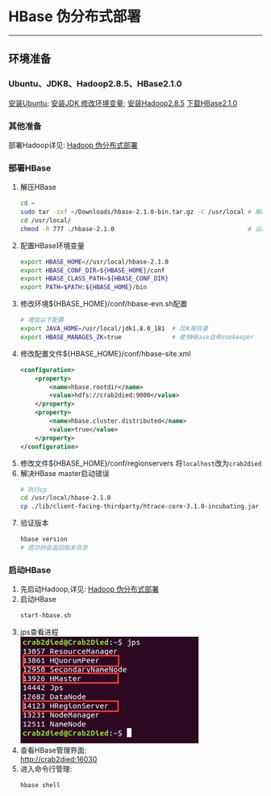 #                                           HBase 伪分布式部署
---
## 环境准备
### Ubuntu、JDK8、Hadoop2.8.5、HBase2.1.0
   [安装Ubuntu](https://www.ubuntu.com/download/desktop);
   [安装JDK,修改环境变量](https://www.oracle.com/technetwork/java/javase/downloads/index.html);
   [安装Hadoop2.8.5](http://hadoop.apache.org/)
   [下载HBase2.1.0](http://hbase.apache.org/)

### 其他准备
   部署Hadoop详见: [Hadoop 伪分布式部署](https://github.com/Crab2died/BigDataStack/blob/master/docs/Hadoop%E4%BC%AA%E5%88%86%E5%B8%83%E5%BC%8F%E9%83%A8%E7%BD%B2.md)
   
### 部署HBase
   1. 解压HBase
      ```bash
      cd ~
      sudo tar -zxf ~/Downloads/hbase-2.1.0-bin.tar.gz -C /usr/local # 解压到/usr/local中
      cd /usr/local/                                              
      chmod -R 777 ./hbase-2.1.0                                     # 设置权限
      ```
   2. 配置HBase环境变量
      ```bash
      export HBASE_HOME=//usr/local/hbase-2.1.0
      export HBASE_CONF_DIR=${HBASE_HOME}/conf
      export HBASE_CLASS_PATH=${HBASE_CONF_DIR}
      export PATH=$PATH:${HBASE_HOME}/bin
      ```
   3. 修改环境${HBASE_HOME}/conf/hbase-evn.sh配置
      ```bash
      # 增加以下配置
      export JAVA_HOME=/usr/local/jdk1.8.0_181  # JDK根目录
      export HBASE_MANAGES_ZK=true              # 使用HBase自带zookeeper
      ```
   4. 修改配置文件${HBASE_HOME}/conf/hbase-site.xml
      ```xml
      <configuration>
          <property>
              <name>hbase.rootdir</name>
              <value>hdfs://crab2died:9000</value>
          </property>
          <property> 
              <name>hbase.cluster.distributed</name>
              <value>true</value> 
          </property>
      </configuration>
      ```
   5. 修改文件${HBASE_HOME}/conf/regionservers
      将`localhost`改为`crab2died`
   6. 解决HBase master启动错误
      ```bash
      # 执行cp 
      cd /usr/local/hbase-2.1.0
      cp ./lib/client-facing-thirdparty/htrace-core-3.1.0-incubating.jar ./lib
      ```
   7. 验证版本
      ```bash
      hbase version
      # 成功则会返回版本信息
      ```
### 启动HBase
   1. 先启动Hadoop,详见: [Hadoop 伪分布式部署](https://github.com/Crab2died/BigDataStack/blob/master/docs/Hadoop%E4%BC%AA%E5%88%86%E5%B8%83%E5%BC%8F%E9%83%A8%E7%BD%B2.md)
   2. 启动HBase
      ```bash
      start-hbase.sh 
      ```
   3. jps查看进程  
      ![hbase jps](https://raw.githubusercontent.com/Crab2died/BigDataStack/master/docs/imgs/hbase-jps.png)
   4. 查看HBase管理界面:  
      [http://crab2died:16030](http://crab2died:16030)
   5. 进入命令行管理:  
      ```bash
      hbase shell
      ```
      